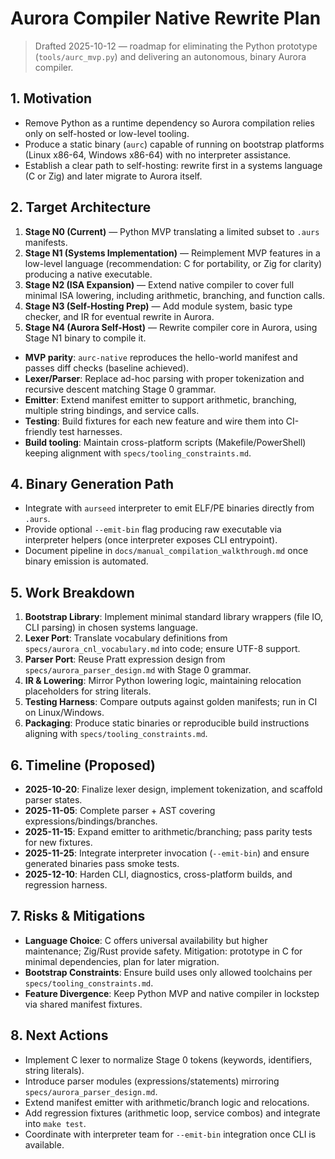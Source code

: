 # Aurora Compiler Native Rewrite Plan

> Drafted 2025-10-12 — roadmap for eliminating the Python prototype (`tools/aurc_mvp.py`) and delivering an autonomous, binary Aurora compiler.

## 1. Motivation
- Remove Python as a runtime dependency so Aurora compilation relies only on self-hosted or low-level tooling.
- Produce a static binary (`aurc`) capable of running on bootstrap platforms (Linux x86-64, Windows x86-64) with no interpreter assistance.
- Establish a clear path to self-hosting: rewrite first in a systems language (C or Zig) and later migrate to Aurora itself.

## 2. Target Architecture
1. **Stage N0 (Current)** — Python MVP translating a limited subset to `.aurs` manifests.
2. **Stage N1 (Systems Implementation)** — Reimplement MVP features in a low-level language (recommendation: C for portability, or Zig for clarity) producing a native executable.
3. **Stage N2 (ISA Expansion)** — Extend native compiler to cover full minimal ISA lowering, including arithmetic, branching, and function calls.
4. **Stage N3 (Self-Hosting Prep)** — Add module system, basic type checker, and IR for eventual rewrite in Aurora.
5. **Stage N4 (Aurora Self-Host)** — Rewrite compiler core in Aurora, using Stage N1 binary to compile it.

- **MVP parity**: `aurc-native` reproduces the hello-world manifest and passes diff checks (baseline achieved).
- **Lexer/Parser**: Replace ad-hoc parsing with proper tokenization and recursive descent matching Stage 0 grammar.
- **Emitter**: Extend manifest emitter to support arithmetic, branching, multiple string bindings, and service calls.
- **Testing**: Build fixtures for each new feature and wire them into CI-friendly test harnesses.
- **Build tooling**: Maintain cross-platform scripts (Makefile/PowerShell) keeping alignment with `specs/tooling_constraints.md`.

## 4. Binary Generation Path
- Integrate with `aurseed` interpreter to emit ELF/PE binaries directly from `.aurs`.
- Provide optional `--emit-bin` flag producing raw executable via interpreter helpers (once interpreter exposes CLI entrypoint).
- Document pipeline in `docs/manual_compilation_walkthrough.md` once binary emission is automated.

## 5. Work Breakdown
1. **Bootstrap Library**: Implement minimal standard library wrappers (file IO, CLI parsing) in chosen systems language.
2. **Lexer Port**: Translate vocabulary definitions from `specs/aurora_cnl_vocabulary.md` into code; ensure UTF-8 support.
3. **Parser Port**: Reuse Pratt expression design from `specs/aurora_parser_design.md` with Stage 0 grammar.
4. **IR & Lowering**: Mirror Python lowering logic, maintaining relocation placeholders for string literals.
5. **Testing Harness**: Compare outputs against golden manifests; run in CI on Linux/Windows.
6. **Packaging**: Produce static binaries or reproducible build instructions aligning with `specs/tooling_constraints.md`.

## 6. Timeline (Proposed)
- **2025-10-20**: Finalize lexer design, implement tokenization, and scaffold parser states.
- **2025-11-05**: Complete parser + AST covering expressions/bindings/branches.
- **2025-11-15**: Expand emitter to arithmetic/branching; pass parity tests for new fixtures.
- **2025-11-25**: Integrate interpreter invocation (`--emit-bin`) and ensure generated binaries pass smoke tests.
- **2025-12-10**: Harden CLI, diagnostics, cross-platform builds, and regression harness.

## 7. Risks & Mitigations
- **Language Choice**: C offers universal availability but higher maintenance; Zig/Rust provide safety. Mitigation: prototype in C for minimal dependencies, plan for later migration.
- **Bootstrap Constraints**: Ensure build uses only allowed toolchains per `specs/tooling_constraints.md`.
- **Feature Divergence**: Keep Python MVP and native compiler in lockstep via shared manifest fixtures.

## 8. Next Actions
- Implement C lexer to normalize Stage 0 tokens (keywords, identifiers, string literals).
- Introduce parser modules (expressions/statements) mirroring `specs/aurora_parser_design.md`.
- Extend manifest emitter with arithmetic/branch logic and relocations.
- Add regression fixtures (arithmetic loop, service combos) and integrate into `make test`.
- Coordinate with interpreter team for `--emit-bin` integration once CLI is available.
